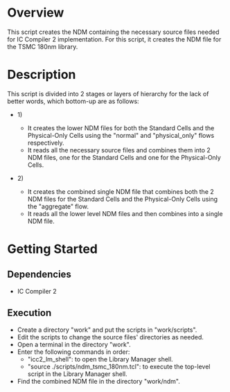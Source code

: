 # Overview
This script creates the NDM containing the necessary source files needed for IC Compiler 2 implementation.
For this script, it creates the NDM file for the TSMC 180nm library.

# Description
This script is divided into 2 stages or layers of hierarchy for the lack of better words, which bottom-up are as follows:
* 1\)
    * It creates the lower NDM files for both the Standard Cells and the Physical-Only Cells using the "normal" and "physical_only" flows respectively.
    * It reads all the necessary source files and combines them into 2 NDM files, one for the Standard Cells and one for the Physical-Only Cells.

* 2\)
    * It creates the combined single NDM file that combines both the 2 NDM files for the Standard Cells and the Physical-Only Cells using the "aggregate" flow.
    * It reads all the lower level NDM files and then combines into a single NDM file.

# Getting Started
## Dependencies
* IC Compiler 2

## Execution
* Create a directory "work" and put the scripts in "work/scripts".
* Edit the scripts to change the source files' directories as needed.
* Open a terminal in the directory "work".
* Enter the following commands in order:
    * "icc2_lm_shell":                          to open the Library Manager shell.
    * "source ./scripts/ndm_tsmc_180nm.tcl":    to execute the top-level script in the Library Manager shell.
* Find the combined NDM file in the directory "work/ndm".